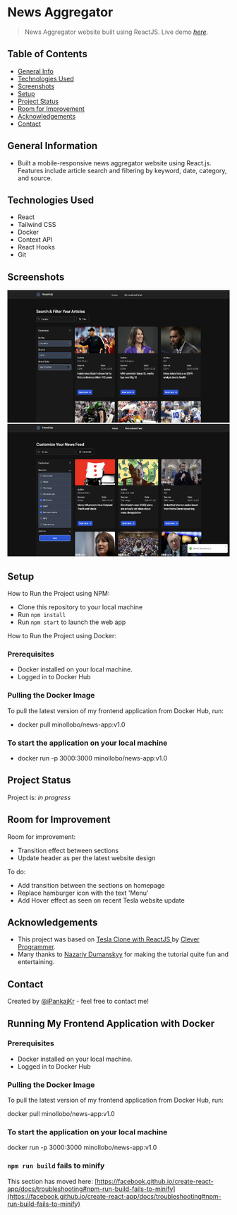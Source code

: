 # News Aggregator
> News Aggregator website built using ReactJS.
> Live demo [_here_](https://tesla-clone-phi-nine.vercel.app/). 

## Table of Contents
* [General Info](#general-information)
* [Technologies Used](#technologies-used)
* [Screenshots](#screenshots)
* [Setup](#setup)
* [Project Status](#project-status)
* [Room for Improvement](#room-for-improvement)
* [Acknowledgements](#acknowledgements)
* [Contact](#contact)


## General Information
- Built a mobile-responsive news aggregator website using React.js. Features include article search and filtering by keyword, date, category, and source. 


## Technologies Used
- React
- Tailwind CSS
- Docker
- Context API
- React Hooks
- Git

## Screenshots
<img src="https://raw.githubusercontent.com/minollobo/news-aggregator/refs/heads/main/project-home-ss.png" alt="Desktop" height="300px"> <img src="https://raw.githubusercontent.com/minollobo/news-aggregator/refs/heads/main/project-personalised-ss.png" alt="Phone" height="300px">


## Setup
How to Run the Project using NPM:
- Clone this repository to your local machine
- Run `npm install`
- Run `npm start` to launch the web app

How to Run the Project using Docker:
### Prerequisites
- Docker installed on your local machine.
- Logged in to Docker Hub

### Pulling the Docker Image
To pull the latest version of my frontend application from Docker Hub, run:

- docker pull minollobo/news-app:v1.0

### To start the application on your local machine
- docker run -p 3000:3000 minollobo/news-app:v1.0


## Project Status
Project is: _in progress_


## Room for Improvement

Room for improvement:
- Transition effect between sections
- Update header as per the latest website design

To do:
- Add transition between the sections on homepage
- Replace hamburger icon with the text 'Menu'
- Add Hover effect as seen on recent Tesla website update


## Acknowledgements
- This project was based on [Tesla Clone with ReactJS ](https://www.youtube.com/watch?v=lUeS9Wsj6dk) by [Clever Programmer](https://www.youtube.com/channel/UCqrILQNl5Ed9Dz6CGMyvMTQ).
- Many thanks to [Nazariy Dumanskyy](https://www.linkedin.com/in/nazariydumanskyy/) for making the tutorial quite fun and entertaining.


## Contact
Created by [@iPankajKr](https://github.com/iPankajKr) - feel free to contact me!





















## Running My Frontend Application with Docker

### Prerequisites
- Docker installed on your local machine.
- Logged in to Docker Hub

### Pulling the Docker Image
To pull the latest version of my frontend application from Docker Hub, run:

docker pull minollobo/news-app:v1.0

### To start the application on your local machine

docker run -p 3000:3000 minollobo/news-app:v1.0

### `npm run build` fails to minify

This section has moved here: [https://facebook.github.io/create-react-app/docs/troubleshooting#npm-run-build-fails-to-minify](https://facebook.github.io/create-react-app/docs/troubleshooting#npm-run-build-fails-to-minify)
